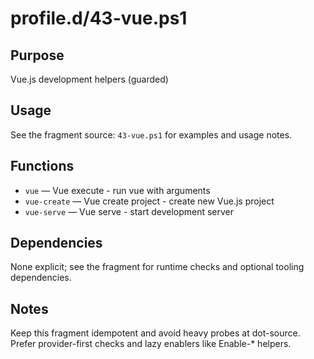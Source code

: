 profile.d/43-vue.ps1
====================

Purpose
-------
Vue.js development helpers (guarded)

Usage
-----
See the fragment source: `43-vue.ps1` for examples and usage notes.

Functions
---------
- `vue` — Vue execute - run vue with arguments
- `vue-create` — Vue create project - create new Vue.js project
- `vue-serve` — Vue serve - start development server

Dependencies
------------
None explicit; see the fragment for runtime checks and optional tooling dependencies.

Notes
-----
Keep this fragment idempotent and avoid heavy probes at dot-source. Prefer provider-first checks and lazy enablers like Enable-* helpers.
